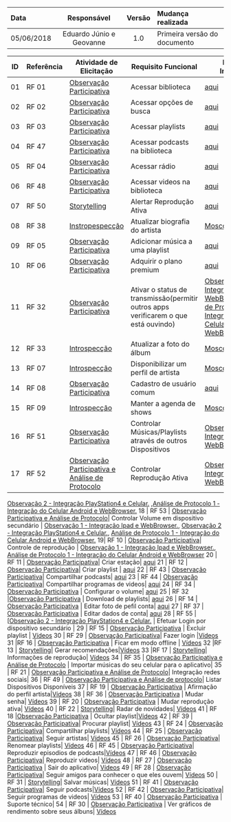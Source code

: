 
Data | Responsável | Versão| Mudança realizada|
:--------- | :------:| :--------:| :------------ |
05/06/2018 | Eduardo Júnio e Geovanne| 1.0 | Primeira versão do documento|

ID | Referência | Atividade de Elicitação | Requisito Funcional | Fontes de Informação |
 --- | --- | --- |  --- | --- |
 01 | RF 01 |[Observação Participativa](https://spotifyapp.github.io/Spotify/Modulos/Elicitacao/Plano-de-Elicita%C3%A7%C3%A3o-de-Requisitos-M%C3%BAsica/) | Acessar biblioteca| [aqui](https://drive.google.com/drive/folders/1AO_csKjmjIGtgCR_OSzN0olOFou4VTwR)
 02 | RF 02 | [Observação Participativa](https://spotifyapp.github.io/Spotify/Modulos/Elicitacao/Plano-de-Elicita%C3%A7%C3%A3o-de-Requisitos-M%C3%BAsica/) | Acessar opções de busca| [aqui](https://drive.google.com/drive/folders/1AO_csKjmjIGtgCR_OSzN0olOFou4VTwR)
 03 | RF 03 | [Observação Participativa](https://spotifyapp.github.io/Spotify/Modulos/Elicitacao/Plano-de-Elicita%C3%A7%C3%A3o-de-Requisitos-M%C3%BAsica/)| Acessar playlists| [aqui](https://drive.google.com/drive/folders/1AO_csKjmjIGtgCR_OSzN0olOFou4VTwR)
 04 | RF 47 | [Observação Participativa](https://spotifyapp.github.io/Spotify/Modulos/Elicitacao/Plano-de-Elicita%C3%A7%C3%A3o-de-Requisitos-M%C3%BAsica/)| Acessar podcasts na biblioteca| [aqui](https://drive.google.com/drive/folders/1AO_csKjmjIGtgCR_OSzN0olOFou4VTwR)
 05 | RF 04 | [Observação Participativa](https://spotifyapp.github.io/Spotify/Modulos/Elicitacao/Plano-de-Elicita%C3%A7%C3%A3o-de-Requisitos-M%C3%BAsica/)| Acessar rádio| [aqui](https://drive.google.com/drive/folders/1AO_csKjmjIGtgCR_OSzN0olOFou4VTwR)
 06 | RF 48 |[Observação Participativa](https://spotifyapp.github.io/Spotify/Modulos/Elicitacao/Plano-de-Elicita%C3%A7%C3%A3o-de-Requisitos-M%C3%BAsica/) | Acessar videos na biblioteca| [aqui](https://drive.google.com/drive/folders/1AO_csKjmjIGtgCR_OSzN0olOFou4VTwR)
 07 | RF 50 |[Storytelling](https://spotifyapp.github.io/Spotify/Modulos/Elicitacao/Plano-de-Elicita%C3%A7%C3%A3o-de-Requisitos-M%C3%BAsica/) | Alertar Reprodução Ativa| [aqui](https://i.imgur.com/MgPa50v.png)
 08 | RF 38 | [Instropespecção](https://spotifyapp.github.io/Spotify/Modulos/Elicitacao/Plano-de-elicita%C3%A7%C3%A3o-de-requisitos-de-usu%C3%A1rio/)| Atualizar biografia do artista| [Moscow](https://spotifyapp.github.io/Spotify/Modulos/Elicitacao/Plano-de-elicita%C3%A7%C3%A3o-de-requisitos-de-usu%C3%A1rio/)
 09 | RF 05 | [Observação Participativa](https://spotifyapp.github.io/Spotify/Modulos/Elicitacao/Plano-de-Elicita%C3%A7%C3%A3o-de-Requisitos-M%C3%BAsica/)| Adicionar música a uma playlist| [aqui](https://drive.google.com/drive/folders/1AO_csKjmjIGtgCR_OSzN0olOFou4VTwR)
 10 | RF 06 | [Observação Participativa](https://spotifyapp.github.io/Spotify/Modulos/Elicitacao/Elicita%C3%A7%C3%A3o-de-requisitos-de-monetiza%C3%A7%C3%A3o/) | Adquirir o plano premium | [aqui](https://spotifyapp.github.io/Spotify/Modulos/Pre_rastreabilidade/Rich%20picture/richpictures/#versao-10_1)
 11 | RF 32 | [Observação Participativa](https://spotifyapp.github.io/Spotify/Modulos/Elicitacao/Elicita%C3%A7%C3%A3o-M%C3%B3dulo-Integra%C3%A7%C3%A3o-do-uso-do-Spotify-em-diferentes-Hardwares/) | Ativar o status de transmissão(permitir outros apps verificarem o que está ouvindo)| [Observação 1 - Integração Ipad e WebBrowser.](https://www.youtube.com/watch?v=xC-69a_j0A8),[Análise de Protocolo 1 - Integração do Celular Android e WebBrowser.](https://spotifyapp.github.io/Spotify/Modulos/Elicitacao/Elicita%C3%A7%C3%A3o-M%C3%B3dulo-Integra%C3%A7%C3%A3o-do-uso-do-Spotify-em-diferentes-Hardwares/)
 12 | RF 33 | [Introspecção](https://spotifyapp.github.io/Spotify/Modulos/Elicitacao/Plano-de-elicita%C3%A7%C3%A3o-de-requisitos-de-usu%C3%A1rio/) | Atualizar a foto do álbum|[Moscow](https://spotifyapp.github.io/Spotify/Modulos/Elicitacao/Plano-de-elicita%C3%A7%C3%A3o-de-requisitos-de-usu%C3%A1rio/)
 13 | RF 07 | [Introspecção](https://spotifyapp.github.io/Spotify/Modulos/Elicitacao/Plano-de-elicita%C3%A7%C3%A3o-de-requisitos-de-usu%C3%A1rio/) | Disponibilizar um perfil de artista | [Moscow](https://spotifyapp.github.io/Spotify/Modulos/Elicitacao/Plano-de-elicita%C3%A7%C3%A3o-de-requisitos-de-usu%C3%A1rio/)
 14 | RF 08 | [Observação Participativa](https://spotifyapp.github.io/Spotify/Modulos/Elicitacao/Plano-de-elicita%C3%A7%C3%A3o-de-requisitos-de-usu%C3%A1rio/) | Cadastro de usuário comum | [aqui](https://drive.google.com/drive/folders/1AO_csKjmjIGtgCR_OSzN0olOFou4VTwR)
 15 | RF 09 | [Introspecção](https://spotifyapp.github.io/Spotify/Modulos/Elicitacao/Plano-de-elicita%C3%A7%C3%A3o-de-requisitos-de-usu%C3%A1rio/) | Manter a agenda de shows | [Moscow](https://spotifyapp.github.io/Spotify/Modulos/Elicitacao/Plano-de-elicita%C3%A7%C3%A3o-de-requisitos-de-usu%C3%A1rio/)
 16 | RF 51 |[Observação Participativa](https://spotifyapp.github.io/Spotify/Modulos/Elicitacao/Plano-de-Elicita%C3%A7%C3%A3o-de-Requisitos-M%C3%BAsica/) | Controlar Músicas/Playlists através de outros Dispositivos| [Observação 1 - Integração Ipad e WebBrowser.](https://www.youtube.com/watch?v=xC-69a_j0A8) | [Análise de Protocolo 1.](https://spotifyapp.github.io/Spotify/Modulos/Elicitacao/Elicita%C3%A7%C3%A3o-M%C3%B3dulo-Integra%C3%A7%C3%A3o-do-uso-do-Spotify-em-diferentes-Hardwares/)
 17 | RF 52 | [Observação Participativa e Análise de Protocolo](https://spotifyapp.github.io/Spotify/Modulos/Elicitacao/Elicita%C3%A7%C3%A3o-M%C3%B3dulo-Integra%C3%A7%C3%A3o-do-uso-do-Spotify-em-diferentes-Hardwares/)| Controlar Reprodução Ativa| [Observação 1 - Integração Ipad e WebBrowser.](https://spotifyapp.github.io/Spotify/Modulos/Elicitacao/Elicita%C3%A7%C3%A3o-M%C3%B3dulo-Integra%C3%A7%C3%A3o-do-uso-do-Spotify-em-diferentes-Hardwares/),
[Observação 2 - Integração PlayStation4 e Celular.](https://spotifyapp.github.io/Spotify/Modulos/Elicitacao/Elicita%C3%A7%C3%A3o-M%C3%B3dulo-Integra%C3%A7%C3%A3o-do-uso-do-Spotify-em-diferentes-Hardwares/)  ,[Análise de Protocolo 1 - Integração do Celular Android e WebBrowser.](https://spotifyapp.github.io/Spotify/Modulos/Elicitacao/Elicita%C3%A7%C3%A3o-M%C3%B3dulo-Integra%C3%A7%C3%A3o-do-uso-do-Spotify-em-diferentes-Hardwares/)
 18 | RF 53 | [Observação Participativa e Análise de Protocolo](https://spotifyapp.github.io/Spotify/Modulos/Elicitacao/Elicita%C3%A7%C3%A3o-M%C3%B3dulo-Integra%C3%A7%C3%A3o-do-uso-do-Spotify-em-diferentes-Hardwares/)| Controlar Volume em dispositivo secundário | [Observação 1 - Integração Ipad e WebBrowser.](https://spotifyapp.github.io/Spotify/Modulos/Elicitacao/Elicita%C3%A7%C3%A3o-M%C3%B3dulo-Integra%C3%A7%C3%A3o-do-uso-do-Spotify-em-diferentes-Hardwares/), [Observação 2 - Integração PlayStation4 e Celular.](https://spotifyapp.github.io/Spotify/Modulos/Elicitacao/Elicita%C3%A7%C3%A3o-M%C3%B3dulo-Integra%C3%A7%C3%A3o-do-uso-do-Spotify-em-diferentes-Hardwares/), [Análise de Protocolo 1 - Integração do Celular Android e WebBrowser.](https://spotifyapp.github.io/Spotify/Modulos/Elicitacao/Elicita%C3%A7%C3%A3o-M%C3%B3dulo-Integra%C3%A7%C3%A3o-do-uso-do-Spotify-em-diferentes-Hardwares/)
 19| RF 10 | [Observação Participativa](https://spotifyapp.github.io/Spotify/Modulos/Elicitacao/Elicita%C3%A7%C3%A3o-M%C3%B3dulo-Integra%C3%A7%C3%A3o-do-uso-do-Spotify-em-diferentes-Hardwares/)| Controle de reprodução | [Observação 1 - Integração Ipad e WebBrowser.](https://spotifyapp.github.io/Spotify/Modulos/Elicitacao/Elicita%C3%A7%C3%A3o-M%C3%B3dulo-Integra%C3%A7%C3%A3o-do-uso-do-Spotify-em-diferentes-Hardwares/), [Análise de Protocolo 1 - Integração do Celular Android e WebBrowser](https://spotifyapp.github.io/Spotify/Modulos/Elicitacao/Elicita%C3%A7%C3%A3o-M%C3%B3dulo-Integra%C3%A7%C3%A3o-do-uso-do-Spotify-em-diferentes-Hardwares/)
 20 | RF 11 | [Observação Participativa](https://spotifyapp.github.io/Spotify/Modulos/Elicitacao/Plano-de-Elicita%C3%A7%C3%A3o-de-Requisitos-M%C3%BAsica/)| Criar estação| [aqui](https://drive.google.com/drive/folders/1AO_csKjmjIGtgCR_OSzN0olOFou4VTwR)
 21 | RF 12 | [Observação Participativa](https://spotifyapp.github.io/Spotify/Modulos/Elicitacao/Plano-de-Elicita%C3%A7%C3%A3o-de-Requisitos-M%C3%BAsica/)| Criar playlist | [aqui](https://drive.google.com/drive/folders/1AO_csKjmjIGtgCR_OSzN0olOFou4VTwR)
 22 | RF 43 | [Observação Participativa](https://spotifyapp.github.io/Spotify/Modulos/Elicitacao/Plano-de-Elicita%C3%A7%C3%A3o-de-Requisitos-M%C3%BAsica/)| Compartilhar podcasts| [aqui](https://drive.google.com/drive/folders/1AO_csKjmjIGtgCR_OSzN0olOFou4VTwR)
 23 | RF 44 | [Observação Participativa](https://spotifyapp.github.io/Spotify/Modulos/Elicitacao/Plano-de-Elicita%C3%A7%C3%A3o-de-Requisitos-M%C3%BAsica/)| Compartilhar programas de videos| [aqui](https://drive.google.com/drive/folders/1AO_csKjmjIGtgCR_OSzN0olOFou4VTwR)
 24 | RF 34 | [Observação Participativa](https://spotifyapp.github.io/Spotify/Modulos/Elicitacao/Plano-de-elicita%C3%A7%C3%A3o-de-requisitos-de-usu%C3%A1rio/) | Configurar o volume| [aqui](https://drive.google.com/drive/folders/1AO_csKjmjIGtgCR_OSzN0olOFou4VTwR)
 25 | RF 32 |[Observação Participativa](https://spotifyapp.github.io/Spotify/Modulos/Elicitacao/Plano-de-Elicita%C3%A7%C3%A3o-de-Requisitos-M%C3%BAsica/) | Download de playlists| [aqui](https://drive.google.com/drive/folders/1AO_csKjmjIGtgCR_OSzN0olOFou4VTwR)
 26 | RF 14 | [Observação Participativa](https://spotifyapp.github.io/Spotify/Modulos/Elicitacao/Plano-de-elicita%C3%A7%C3%A3o-de-requisitos-de-usu%C3%A1rio/) | Editar foto de pefil conta| [aqui](https://drive.google.com/drive/folders/1AO_csKjmjIGtgCR_OSzN0olOFou4VTwR)
 27 | RF 37 | [Observação Participativa](https://spotifyapp.github.io/Spotify/Modulos/Elicitacao/Plano-de-elicita%C3%A7%C3%A3o-de-requisitos-de-usu%C3%A1rio/) | Editar dados de conta| [aqui](https://drive.google.com/drive/folders/1AO_csKjmjIGtgCR_OSzN0olOFou4VTwR)
28 | RF 55 | [[Observação 2 - Integração PlayStation4 e Celular.](https://spotifyapp.github.io/Spotify/Modulos/Elicitacao/Elicita%C3%A7%C3%A3o-M%C3%B3dulo-Integra%C3%A7%C3%A3o-do-uso-do-Spotify-em-diferentes-Hardwares/) | Efetuar Login por dispositivo secundário |
29 | RF 15 | [Observação Participativa](https://spotifyapp.github.io/Spotify/Modulos/Elicitacao/Plano-de-Elicita%C3%A7%C3%A3o-de-Requisitos-M%C3%BAsica/) | Excluir playlist | [Vídeos](https://drive.google.com/drive/folders/1AO_csKjmjIGtgCR_OSzN0olOFou4VTwR)
30 | RF 29 | [Observação Participativa](https://spotifyapp.github.io/Spotify/Modulos/Elicitacao/Plano-de-elicita%C3%A7%C3%A3o-de-requisitos-de-usu%C3%A1rio/)| Fazer login  |[Vídeos](https://drive.google.com/drive/folders/1AO_csKjmjIGtgCR_OSzN0olOFou4VTwR)
31 |RF 16 | [Observação Participativa](https://spotifyapp.github.io/Spotify/Modulos/Elicitacao/Plano-de-elicita%C3%A7%C3%A3o-de-requisitos-de-usu%C3%A1rio/) | Ficar em modo offline | [Vídeos](https://drive.google.com/drive/folders/1AO_csKjmjIGtgCR_OSzN0olOFou4VTwR)
32 |RF 13 | [Storytelling](https://spotifyapp.github.io/Spotify/Modulos/Elicitacao/Plano-de-Elicita%C3%A7%C3%A3o-de-Requisitos-M%C3%BAsica/)| Gerar recomendações|[Vídeos](https://drive.google.com/drive/folders/1AO_csKjmjIGtgCR_OSzN0olOFou4VTwR)
33 |RF 17 | [Storytelling](https://spotifyapp.github.io/Spotify/Modulos/Elicitacao/Plano-de-Elicita%C3%A7%C3%A3o-de-Requisitos-M%C3%BAsica/)| Informações de reprodução| [Vídeos](https://drive.google.com/drive/folders/1AO_csKjmjIGtgCR_OSzN0olOFou4VTwR)
34 | RF 35 | [Observação Participativa e Análise de Protocolo](https://spotifyapp.github.io/Spotify/Modulos/Elicitacao/Elicita%C3%A7%C3%A3o-M%C3%B3dulo-Integra%C3%A7%C3%A3o-do-uso-do-Spotify-em-diferentes-Hardwares/) | Importar músicas do seu celular para o aplicativo|
35 | RF 21 | [Observação Participativa e Análise de Protocolo](https://spotifyapp.github.io/Spotify/Modulos/Elicitacao/Elicita%C3%A7%C3%A3o-M%C3%B3dulo-Integra%C3%A7%C3%A3o-do-uso-do-Spotify-em-diferentes-Hardwares/)| Integração redes sociais|
36 | RF 49 | [Observação Participativa e Análise de protocolo](https://spotifyapp.github.io/Spotify/Modulos/Elicitacao/Elicita%C3%A7%C3%A3o-M%C3%B3dulo-Integra%C3%A7%C3%A3o-do-uso-do-Spotify-em-diferentes-Hardwares/)| Listar Dispositivos Disponíveis
37 | RF 19 | [Observação Participativa](https://spotifyapp.github.io/Spotify/Modulos/Elicitacao/Plano-de-elicita%C3%A7%C3%A3o-de-requisitos-de-usu%C3%A1rio/) | Afirmação do perfil artista|[Vídeos](https://drive.google.com/drive/folders/1AO_csKjmjIGtgCR_OSzN0olOFou4VTwR)
38 | RF 36 | [Observação Participativa](https://spotifyapp.github.io/Spotify/Modulos/Elicitacao/Plano-de-elicita%C3%A7%C3%A3o-de-requisitos-de-usu%C3%A1rio/) | Mudar senha| [Vídeos](https://drive.google.com/drive/folders/1AO_csKjmjIGtgCR_OSzN0olOFou4VTwR)
39 | RF 20 | [Observação Participativa](https://spotifyapp.github.io/Spotify/Modulos/Elicitacao/Plano-de-elicita%C3%A7%C3%A3o-de-requisitos-de-usu%C3%A1rio/) | Mudar reprodução ativa| [Vídeos](https://drive.google.com/drive/folders/1AO_csKjmjIGtgCR_OSzN0olOFou4VTwR)
40 | RF 22 | [Storytelling](https://spotifyapp.github.io/Spotify/Modulos/Elicitacao/Plano-de-Elicita%C3%A7%C3%A3o-de-Requisitos-M%C3%BAsica/)| Radar de novidades| [Vídeos](https://drive.google.com/drive/folders/1AO_csKjmjIGtgCR_OSzN0olOFou4VTwR)
41 | RF 18 |[Observação Participativa](https://spotifyapp.github.io/Spotify/Modulos/Elicitacao/Plano-de-Elicita%C3%A7%C3%A3o-de-Requisitos-M%C3%BAsica/) | Ocultar playlist|[Vídeos](https://drive.google.com/drive/folders/1AO_csKjmjIGtgCR_OSzN0olOFou4VTwR)
42 | RF 39 | [Observação Participativa](https://spotifyapp.github.io/Spotify/Modulos/Elicitacao/Plano-de-Elicita%C3%A7%C3%A3o-de-Requisitos-M%C3%BAsica/)| Procurar playlist| [Vídeos](https://drive.google.com/drive/folders/1AO_csKjmjIGtgCR_OSzN0olOFou4VTwR)
43 | RF 24 | [Observação Participativa](https://spotifyapp.github.io/Spotify/Modulos/Elicitacao/Plano-de-Elicita%C3%A7%C3%A3o-de-Requisitos-M%C3%BAsica/)| Compartilhar playlists| [Vídeos](https://drive.google.com/drive/folders/1AO_csKjmjIGtgCR_OSzN0olOFou4VTwR)
44 | RF 25 | [Observação Participativa](https://spotifyapp.github.io/Spotify/Modulos/Elicitacao/Plano-de-Elicita%C3%A7%C3%A3o-de-Requisitos-M%C3%BAsica/)| Seguir artistas| [Vídeos](https://drive.google.com/drive/folders/1AO_csKjmjIGtgCR_OSzN0olOFou4VTwR)
45 | RF 26 | [Observação Participativa](https://spotifyapp.github.io/Spotify/Modulos/Elicitacao/Plano-de-Elicita%C3%A7%C3%A3o-de-Requisitos-M%C3%BAsica/)| Renomear playlists| [Vídeos](https://drive.google.com/drive/folders/1AO_csKjmjIGtgCR_OSzN0olOFou4VTwR)
46 | RF 45 | [Observação Participativa](https://spotifyapp.github.io/Spotify/Modulos/Elicitacao/Plano-de-Elicita%C3%A7%C3%A3o-de-Requisitos-M%C3%BAsica/)| Reproduzir episodios de podcasts|[Vídeos](https://drive.google.com/drive/folders/1AO_csKjmjIGtgCR_OSzN0olOFou4VTwR)
47 | RF 46 | [Observação Participativa](https://spotifyapp.github.io/Spotify/Modulos/Elicitacao/Plano-de-Elicita%C3%A7%C3%A3o-de-Requisitos-M%C3%BAsica/)| Reproduzir videos| [Vídeos](https://drive.google.com/drive/folders/1AO_csKjmjIGtgCR_OSzN0olOFou4VTwR)
48 | RF 27 | [Observação Participativa](https://spotifyapp.github.io/Spotify/Modulos/Elicitacao/Plano-de-elicita%C3%A7%C3%A3o-de-requisitos-de-usu%C3%A1rio/) | Sair do aplicativo| [Vídeos](https://drive.google.com/drive/folders/1AO_csKjmjIGtgCR_OSzN0olOFou4VTwR)
49 | RF 28 | [Observação Participativa](https://spotifyapp.github.io/Spotify/Modulos/Elicitacao/Plano-de-elicita%C3%A7%C3%A3o-de-requisitos-de-usu%C3%A1rio/)| Seguir amigos para conhecer o que eles ouvem| [Vídeos](https://drive.google.com/drive/folders/1AO_csKjmjIGtgCR_OSzN0olOFou4VTwR)
50 | RF 31 | [Storytelling](https://spotifyapp.github.io/Spotify/Modulos/Elicitacao/Plano-de-Elicita%C3%A7%C3%A3o-de-Requisitos-M%C3%BAsica/)| Salvar músicas| [Vídeos](https://drive.google.com/drive/folders/1AO_csKjmjIGtgCR_OSzN0olOFou4VTwR)
51 | RF 41 | [Observação Participativa](https://spotifyapp.github.io/Spotify/Modulos/Elicitacao/Plano-de-Elicita%C3%A7%C3%A3o-de-Requisitos-M%C3%BAsica/)| Seguir podcasts|[Vídeos](https://drive.google.com/drive/folders/1AO_csKjmjIGtgCR_OSzN0olOFou4VTwR)
52 | RF 42 | [Observação Participativa](https://spotifyapp.github.io/Spotify/Modulos/Elicitacao/Plano-de-Elicita%C3%A7%C3%A3o-de-Requisitos-M%C3%BAsica/)| Seguir programas de videos| [Vídeos](https://drive.google.com/drive/folders/1AO_csKjmjIGtgCR_OSzN0olOFou4VTwR)
53 | RF 40 | [Observação Participativa](https://spotifyapp.github.io/Spotify/Modulos/Elicitacao/Elicita%C3%A7%C3%A3o-M%C3%B3dulo-Integra%C3%A7%C3%A3o-do-uso-do-Spotify-em-diferentes-Hardwares/) | Suporte técnico|
54 | RF 30 | [Observação Participativa](https://spotifyapp.github.io/Spotify/Modulos/Elicitacao/Plano-de-elicita%C3%A7%C3%A3o-de-requisitos-de-usu%C3%A1rio/) | Ver gráficos de rendimento sobre seus álbuns| [Vídeos](https://drive.google.com/drive/folders/1AO_csKjmjIGtgCR_OSzN0olOFou4VTwR)
